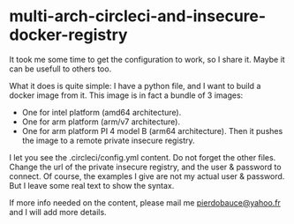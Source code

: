 # multi-arch-circleci-and-insecure-docker-registry

It took me some time to get the configuration to work, so I share it. Maybe it can be usefull to others too.

What it does is quite simple: I have a python file, and I want to build a docker image from it. This image is in fact a bundle of 3 images:
- One for intel platform (amd64 architecture).
- One for arm platform (arm/v7 architecture).
- One for arm platform PI 4 model B (arm64 architecture).
Then it pushes the image to a remote private insecure registry.

I let you see the .circleci/config.yml content.
Do not forget the other files.
Change the url of the private insecure registry, and the user & password to connect. Of course, the examples I give are not my actual user & password. But I leave some real text to show the syntax.

If more info needed on the content, please mail me pierdobauce@yahoo.fr and I will add more details.
